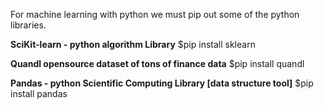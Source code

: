 For machine learning with python we must pip out some of the  python libraries.

**SciKit-learn  - python algorithm Library**
  $pip install sklearn

**Quandl opensource dataset of tons of finance data**
  $pip install quandl

**Pandas  - python Scientific Computing Library [data structure tool]**
  $pip install pandas
